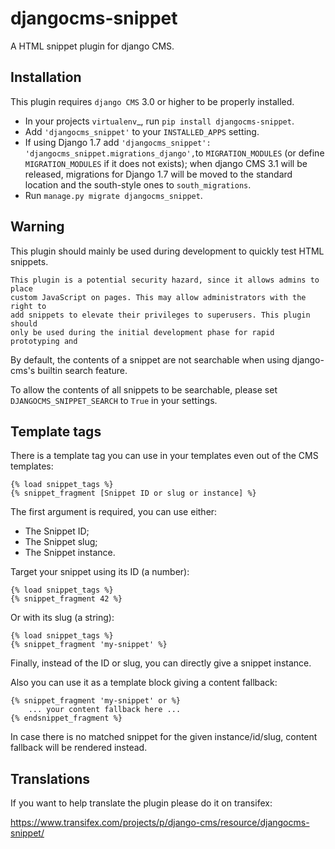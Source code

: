 djangocms-snippet
=================

A HTML snippet plugin for django CMS.


Installation
------------

This plugin requires `django CMS` 3.0 or higher to be properly installed.

* In your projects `virtualenv`_, run ``pip install djangocms-snippet``.
* Add ``'djangocms_snippet'`` to your ``INSTALLED_APPS`` setting.
* If using Django 1.7 add ``'djangocms_snippet': 'djangocms_snippet.migrations_django',``to ``MIGRATION_MODULES``  (or define ``MIGRATION_MODULES`` if it does not exists); when django CMS 3.1 will be released, migrations for Django 1.7 will be moved to the standard location and the south-style ones to ``south_migrations``.
* Run ``manage.py migrate djangocms_snippet``.

Warning
-------

This plugin should mainly be used during development to quickly test HTML snippets.


    This plugin is a potential security hazard, since it allows admins to place
    custom JavaScript on pages. This may allow administrators with the right to
    add snippets to elevate their privileges to superusers. This plugin should
    only be used during the initial development phase for rapid prototyping and


By default, the contents of a snippet are not searchable when using django-cms's builtin search feature.

To allow the contents of all snippets to be searchable, please set ``DJANGOCMS_SNIPPET_SEARCH`` to ``True`` in your settings.

Template tags
-------------

There is a template tag you can use in your templates even out of the CMS templates:

    {% load snippet_tags %}
    {% snippet_fragment [Snippet ID or slug or instance] %}

The first argument is required, you can use either:

* The Snippet ID;
* The Snippet slug;
* The Snippet instance.

Target your snippet using its ID (a number):

    {% load snippet_tags %}
    {% snippet_fragment 42 %}

Or with its slug (a string):

    {% load snippet_tags %}
    {% snippet_fragment 'my-snippet' %}

Finally, instead of the ID or slug, you can directly give a snippet instance.

Also you can use it as a template block giving a content fallback:

    {% snippet_fragment 'my-snippet' or %}
        ... your content fallback here ...
    {% endsnippet_fragment %}

In case there is no matched snippet for the given instance/id/slug, content fallback will be rendered instead.

Translations
------------

If you want to help translate the plugin please do it on transifex:

https://www.transifex.com/projects/p/django-cms/resource/djangocms-snippet/
